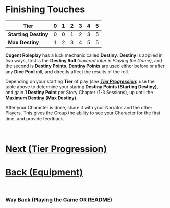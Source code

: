# Finishing Touches

| Tier | 0 | 1 | 2 | 3 | 4 | 5 |
| --- | --- | --- | --- | --- | --- | --- |
| **Starting Destiny** | 0 | 0 | 1 | 2 | 3 | 5 |
| **Max Destiny** | 1 | 2 | 3 | 4 | 5 | 5 |

**Cogent Roleplay** has a luck mechanic called **Destiny**.  **Destiny** is applied in two ways, first is the **Destiny Roll** *(covered later in Playing the Game)*, and the second is **Destiny Points**.  **Destiny Points** are used either before or after any **Dice Pool** roll, and directly affect the results of the roll.

Depending on your starting **Tier** of play *(see **[Tier Progression](<Tier Progression.md>)**)* use the table above to determine your staring **Destiny Points (Starting Destiny)**, and gain **1 Destiny Point** per Story Chapter (1-3 Sessions), up until the **Maximum Destiny (Max Destiny)**.

After your Character is done, share it with your Narrator and the other Players.  This gives the Group the ability to see your Character for the first time, and provide feedback.

$~~~$

# [Next (Tier Progression)](<Tier Progression.md>) 
# [Back (Equipment)](<Equipment.md>) 

$~~~$

### [Way Back (Playing the Game](<Playing the Game - MOC.md>) OR [README)](<../README.md>) 